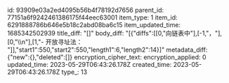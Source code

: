 id: 93909e03a2ed4095b56b4f78192d7656
parent_id: 77151a6f9242461386175f44eec63001
item_type: 1
item_id: 6291888786b646e5b18c2abd08ba6c15
item_updated_time: 1685342502939
title_diff: "[]"
body_diff: "[{\"diffs\":[[0,\"向链表中\"],[-1,\"，\"],[0,\"\\\n\"],[1,\"- 开放寻址法： \"]],\"start1\":550,\"start2\":550,\"length1\":6,\"length2\":14}]"
metadata_diff: {"new":{},"deleted":[]}
encryption_cipher_text: 
encryption_applied: 0
updated_time: 2023-05-29T06:43:26.178Z
created_time: 2023-05-29T06:43:26.178Z
type_: 13